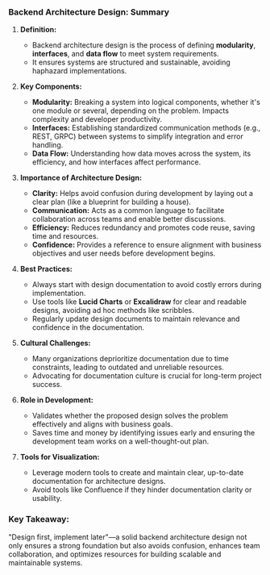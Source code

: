 ### **Backend Architecture Design: Summary**

1. **Definition:**

   - Backend architecture design is the process of defining **modularity**, **interfaces**, and **data flow** to meet system requirements.
   - It ensures systems are structured and sustainable, avoiding haphazard implementations.

2. **Key Components:**

   - **Modularity:** Breaking a system into logical components, whether it's one module or several, depending on the problem. Impacts complexity and developer productivity.
   - **Interfaces:** Establishing standardized communication methods (e.g., REST, GRPC) between systems to simplify integration and error handling.
   - **Data Flow:** Understanding how data moves across the system, its efficiency, and how interfaces affect performance.

3. **Importance of Architecture Design:**

   - **Clarity:** Helps avoid confusion during development by laying out a clear plan (like a blueprint for building a house).
   - **Communication:** Acts as a common language to facilitate collaboration across teams and enable better discussions.
   - **Efficiency:** Reduces redundancy and promotes code reuse, saving time and resources.
   - **Confidence:** Provides a reference to ensure alignment with business objectives and user needs before development begins.

4. **Best Practices:**

   - Always start with design documentation to avoid costly errors during implementation.
   - Use tools like **Lucid Charts** or **Excalidraw** for clear and readable designs, avoiding ad hoc methods like scribbles.
   - Regularly update design documents to maintain relevance and confidence in the documentation.

5. **Cultural Challenges:**

   - Many organizations deprioritize documentation due to time constraints, leading to outdated and unreliable resources.
   - Advocating for documentation culture is crucial for long-term project success.

6. **Role in Development:**

   - Validates whether the proposed design solves the problem effectively and aligns with business goals.
   - Saves time and money by identifying issues early and ensuring the development team works on a well-thought-out plan.

7. **Tools for Visualization:**
   - Leverage modern tools to create and maintain clear, up-to-date documentation for architecture designs.
   - Avoid tools like Confluence if they hinder documentation clarity or usability.

### **Key Takeaway:**

"Design first, implement later"—a solid backend architecture design not only ensures a strong foundation but also avoids confusion, enhances team collaboration, and optimizes resources for building scalable and maintainable systems.
